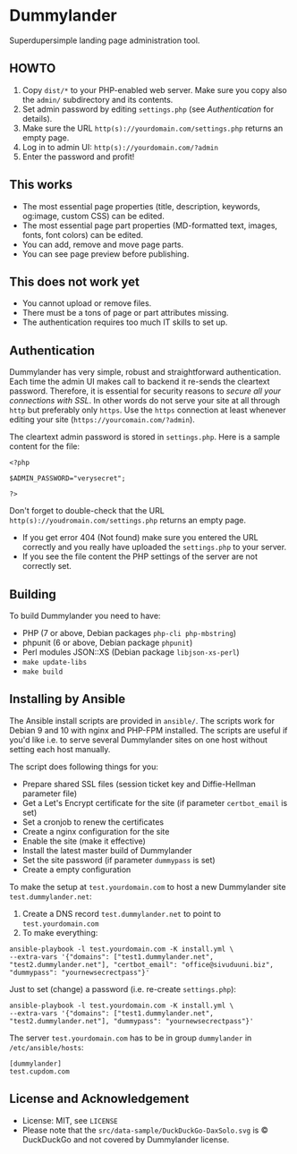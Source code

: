 # Dummylander

Superdupersimple landing page administration tool.

## HOWTO

 1. Copy `dist/*` to your PHP-enabled web server. Make sure you copy also the `admin/` subdirectory and its contents.
 1. Set admin password by editing `settings.php` (see *Authentication* for details).
 1. Make sure the URL `http(s)://yourdomain.com/settings.php` returns an empty page.
 1. Log in to admin UI: `http(s)://yourdomain.com/?admin`
 1. Enter the password and profit!

## This works

 * The most essential page properties (title, description, keywords, og:image, custom CSS) can be edited.
 * The most essential page part properties (MD-formatted text, images, fonts, font colors) can be edited.
 * You can add, remove and move page parts.
 * You can see page preview before publishing.

## This does not work yet

 * You cannot upload or remove files.
 * There must be a tons of page or part attributes missing.
 * The authentication requires too much IT skills to set up.

## Authentication

Dummylander has very simple, robust and straightforward authentication. Each time the
admin UI makes call to backend it re-sends the cleartext password. Therefore,
it is essential for security reasons to *secure all your connections with SSL*.
In other words do not serve your site at all through `http` but preferably only `https`. Use
the `https` connection at least  whenever editing your site (`https://yourcomain.com/?admin`).

The cleartext admin password is stored in `settings.php`. Here is a sample content for the file:
```
<?php

$ADMIN_PASSWORD="verysecret";

?>
```

Don't forget to double-check that the URL `http(s)://youdromain.com/settings.php`
returns an empty page.
 * If you get error 404 (Not found) make sure you entered the URL correctly and
   you really have uploaded the `settings.php` to your server.
 * If you see the file content the PHP settings of the server are not correctly set.

## Building

To build Dummylander you need to have:
 * PHP (7 or above, Debian packages `php-cli php-mbstring`)
 * phpunit (6 or above, Debian package `phpunit`)
 * Perl modules JSON::XS (Debian package `libjson-xs-perl`)
 * `make update-libs`
 * `make build`

## Installing by Ansible

The Ansible install scripts are provided in `ansible/`. The scripts work for Debian 9
and 10 with nginx and PHP-FPM installed. The scripts are useful if you'd like i.e. to
serve several Dummylander sites on one host without setting each host manually.

The script does following things for you:
 * Prepare shared SSL files (session ticket key and Diffie-Hellman parameter file)
 * Get a Let's Encrypt certificate for the site (if parameter `certbot_email` is set)
 * Set a cronjob to renew the certificates
 * Create a nginx configuration for the site
 * Enable the site (make it effective)
 * Install the latest master build of Dummylander
 * Set the site password (if parameter `dummypass` is set)
 * Create a empty configuration

To make the setup at `test.yourdomain.com` to host a new Dummylander site
`test.dummylander.net`:
 1. Create a DNS record `test.dummylander.net` to point to `test.yourdomain.com`
 1. To make everything:
 ```
 ansible-playbook -l test.yourdomain.com -K install.yml \
 --extra-vars '{"domains": ["test1.dummylander.net", "test2.dummylander.net"], "certbot_email": "office@sivuduuni.biz", "dummypass": "yournewsecrectpass"}'
 ```

Just to set (change) a password (i.e. re-create `settings.php`):

```
ansible-playbook -l test.yourdomain.com -K install.yml \
--extra-vars '{"domains": ["test1.dummylander.net", "test2.dummylander.net"], "dummypass": "yournewsecrectpass"}'
```

The server `test.yourdomain.com` has to be in group `dummylander` in `/etc/ansible/hosts`:

```
[dummylander]
test.cupdom.com
```

## License and Acknowledgement

 * License: MIT, see `LICENSE`
 * Please note that the `src/data-sample/DuckDuckGo-DaxSolo.svg` is &copy; DuckDuckGo and not covered by Dummylander license.
